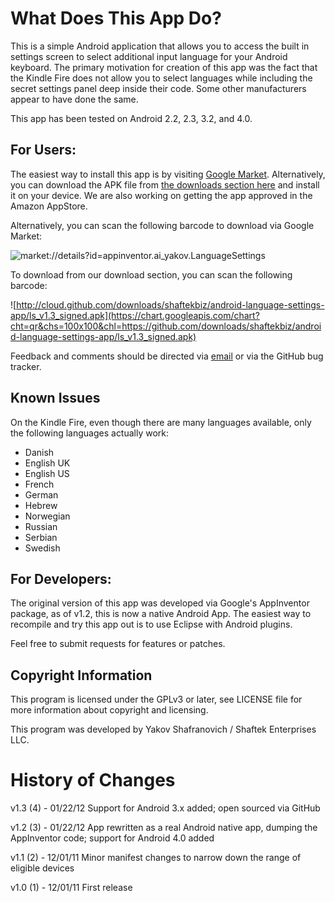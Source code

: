 What Does This App Do?
======================
This is a simple Android application that allows you to access the built in settings screen to select additional input language for your Android keyboard.
The primary motivation for creation of this app was the fact that the Kindle Fire does not allow you to select languages while including the secret settings
panel deep inside their code. Some other manufacturers appear to have done the same.

This app has been tested on Android 2.2, 2.3, 3.2, and 4.0.

For Users:
----------
The easiest way to install this app is by visiting [Google Market](https://market.android.com/details?id=appinventor.ai_yakov.LanguageSettings). Alternatively,
you can download the APK file from [the downloads section here](https://github.com/shaftekbiz/android-language-settings-app/downloads) and install it on your device. We are also working on getting the app approved in the Amazon AppStore.

Alternatively, you can scan the following barcode to download via Google Market:

![market://details?id=appinventor.ai_yakov.LanguageSettings](https://chart.googleapis.com/chart?cht=qr&chs=100x100&chl=market://details?id=appinventor.ai_yakov.LanguageSettings)

To download from our download section, you can scan the following barcode:

![http://cloud.github.com/downloads/shaftekbiz/android-language-settings-app/ls_v1.3_signed.apk](https://chart.googleapis.com/chart?cht=qr&chs=100x100&chl=https://github.com/downloads/shaftekbiz/android-language-settings-app/ls_v1.3_signed.apk)

Feedback and comments should be directed via [email](mailto:android-dev@shaftek.biz) or via the GitHub bug tracker.

Known Issues
------------
On the Kindle Fire, even though there are many languages available, only the following
languages actually work: 
- Danish
- English UK
- English US
- French
- German
- Hebrew
- Norwegian
- Russian
- Serbian
- Swedish

For Developers:
---------------

The original version of this app was developed via Google's AppInventor package, as of v1.2, this
is now a native Android App. The easiest way to recompile and try this app out is to use Eclipse with Android
plugins.

Feel free to submit requests for features or patches.

Copyright Information
---------------------
This program is licensed under the GPLv3 or later, see LICENSE file for more information
about copyright and licensing.

This program was developed by Yakov Shafranovich / Shaftek Enterprises LLC.

History of Changes
==================
v1.3 (4) - 01/22/12
Support for Android 3.x added; open sourced via GitHub

v1.2 (3) - 01/22/12
App rewritten as a real Android native app, dumping the AppInventor code; support for Android 4.0 added

v1.1 (2) - 12/01/11
Minor manifest changes to narrow down the range of eligible devices

v1.0 (1) - 12/01/11
First release